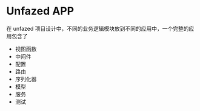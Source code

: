Unfazed APP
============

在 unfazed 项目设计中，不同的业务逻辑模块放到不同的应用中，一个完整的应用包含了

- 视图函数
- 中间件
- 配置
- 路由
- 序列化器
- 模型
- 服务
- 测试
